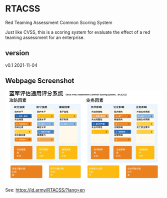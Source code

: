 # RTACSS
Red Teaming Assessment Common Scoring System

Just like CVSS, this is a scoring system for evaluate the effect of a red teaming assessment for an enterprise.

## version
v0.1 2021-11-04

## Webpage Screenshot

![web-cn](./screenshot/web-cn.jpg)

See: https://jd.army/RTACSS/?lang=en